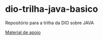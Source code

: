 # dio-trilha-java-basico
Repositório para a trilha da DIO sobre JAVA

<a href="https://glysns.gitbook.io/java-basico/" target="_blank">Material de apoio</a>
